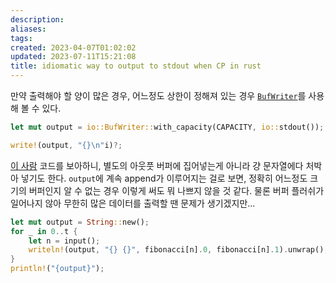 ```yaml
---
description:
aliases: 
tags: 
created: 2023-04-07T01:02:02
updated: 2023-07-11T15:21:08
title: idiomatic way to output to stdout when CP in rust
---
```

만약 출력해야 할 양이 많은 경우, 어느정도 상한이 정해져 있는 경우 [`BufWriter`](https://doc.rust-lang.org/std/io/struct.BufWriter.html)를 사용해 볼 수 있다.
```rust
let mut output = io::BufWriter::with_capacity(CAPACITY, io::stdout());

write!(output, "{}\n"i)?;
```

[이 사람](https://www.acmicpc.net/source/55270815) 코드를 보아하니, 별도의 아웃풋 버퍼에 집어넣는게 아니라 걍 문자열에다 처박아 넣기도 한다. `output`에 계속 append가 이루어지는 걸로 보면, 정확히 어느정도 크기의 버퍼인지 알 수 없는 경우 이렇게 써도 뭐 나쁘지 않을 것 같다. 물론 버퍼 플러쉬가 일어나지 않아 무한히 많은 데이터를 출력할 땐 문제가 생기겠지만...
```rust
let mut output = String::new();
for _ in 0..t {
	let n = input();
	writeln!(output, "{} {}", fibonacci[n].0, fibonacci[n].1).unwrap();
}
println!("{output}");
```